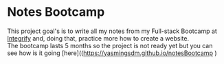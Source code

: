 # Notes Bootcamp

This project goal's is to write all my notes from my Full-stack Bootcamp at [Integrify](https://integrify.academy/international) and, doing that, practice more how to create a website.  
The bootcamp lasts 5 months so the project is not ready yet but you can see how is it going [here]((https://yasmingsdm.github.io/notesBootcamp )
